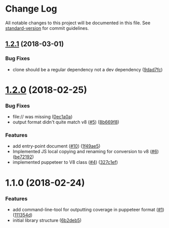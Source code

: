 # Change Log

All notable changes to this project will be documented in this file. See [standard-version](https://github.com/conventional-changelog/standard-version) for commit guidelines.

<a name="1.2.1"></a>
## [1.2.1](https://github.com/istanbuljs/puppeteer-to-istanbul/compare/v1.2.0...v1.2.1) (2018-03-01)


### Bug Fixes

* clone should be a regular dependency not a dev dependency ([9dad7fc](https://github.com/istanbuljs/puppeteer-to-istanbul/commit/9dad7fc))



<a name="1.2.0"></a>
# [1.2.0](https://github.com/istanbuljs/puppeteer-to-istanbul/compare/v1.1.0...v1.2.0) (2018-02-25)


### Bug Fixes

* file:// was missing ([0ec1a0a](https://github.com/istanbuljs/puppeteer-to-istanbul/commit/0ec1a0a))
* output format didn't quite match v8 ([#5](https://github.com/istanbuljs/puppeteer-to-istanbul/issues/5)) ([8b669f8](https://github.com/istanbuljs/puppeteer-to-istanbul/commit/8b669f8))


### Features

* add entry-point document ([#10](https://github.com/istanbuljs/puppeteer-to-istanbul/issues/10)) ([1f49ae5](https://github.com/istanbuljs/puppeteer-to-istanbul/commit/1f49ae5))
* Implemented JS local copying and renaming for conversion to v8 ([#6](https://github.com/istanbuljs/puppeteer-to-istanbul/issues/6)) ([be72192](https://github.com/istanbuljs/puppeteer-to-istanbul/commit/be72192))
* implemented puppeteer to V8 class ([#4](https://github.com/istanbuljs/puppeteer-to-istanbul/issues/4)) ([327c1ef](https://github.com/istanbuljs/puppeteer-to-istanbul/commit/327c1ef))



<a name="1.1.0"></a>
# 1.1.0 (2018-02-24)


### Features

* add command-line-tool for outputting coverage in puppeteer format ([#1](https://github.com/istanbuljs/puppeteer-to-istanbul/issues/1)) ([111354d](https://github.com/istanbuljs/puppeteer-to-istanbul/commit/111354d))
* initial library structure ([6b2deb5](https://github.com/istanbuljs/puppeteer-to-istanbul/commit/6b2deb5))
